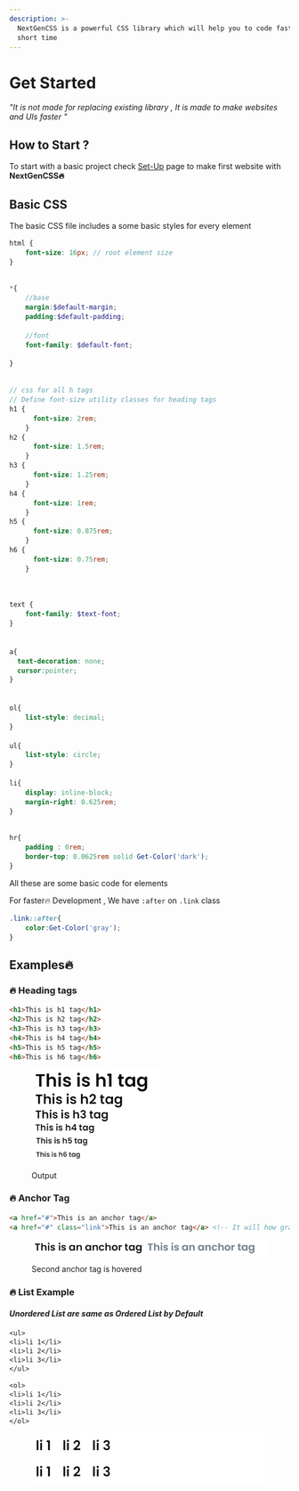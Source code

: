 ```yaml
---
description: >-
  NextGenCSS is a powerful CSS library which will help you to code faster  in
  short time
---
```


# Get Started

_"It is not made for replacing existing library , It is made to make websites and UIs faster "_

## How to Start ?

To start with a basic project check [Set-Up](../installation/set-up.md) page to make first website with **NextGenCSS🔥**



## Basic CSS&#x20;

The basic CSS file includes a some basic styles for every element

```scss
html {
    font-size: 16px; // root element size
}
```

```scss

*{
    //base
    margin:$default-margin;
    padding:$default-padding;

    //font
    font-family: $default-font;

}
```

```scss

// css for all h tags
// Define font-size utility classes for heading tags
h1 {
      font-size: 2rem; 
    }
h2 {
      font-size: 1.5rem; 
    }
h3 {
      font-size: 1.25rem; 
    }
h4 {
      font-size: 1rem; 
    }
h5 {
      font-size: 0.875rem; 
    }
h6 {
      font-size: 0.75rem;
    }
  
```

```scss

text {
    font-family: $text-font;
}


a{
  text-decoration: none;
  cursor:pointer;
}


ol{
	list-style: decimal;
}

ul{
	list-style: circle;
}

li{
	display: inline-block;
	margin-right: 0.625rem;
}
```

```scss

hr{
	padding : 0rem;
	border-top: 0.0625rem solid Get-Color('dark');	
}

```

All these are some basic code for elements

For faster🔥 Development , We have `:after`  on `.link` class&#x20;

```scss
.link::after{
	color:Get-Color('gray');
}
```





## Examples🔥

### 🔥 Heading tags

```html
<h1>This is h1 tag</h1>
<h2>This is h2 tag</h2>
<h3>This is h3 tag</h3>
<h4>This is h4 tag</h4>
<h5>This is h5 tag</h5>
<h6>This is h6 tag</h6>
```



<figure><img src="../.gitbook/assets/1.png" alt="output"><figcaption><p>Output</p></figcaption></figure>

### 🔥 Anchor Tag

```html
<a href="#">This is an anchor tag</a>
<a href="#" class="link">This is an anchor tag</a> <!-- It will how gray color oh hover --!>
```

<figure><img src="../.gitbook/assets/2.png" alt=""><figcaption><p>Second anchor tag is hovered</p></figcaption></figure>



### 🔥 List Example



#### _Unordered List are same as Ordered List by Default_

```
<ul>
<li>li 1</li>
<li>li 2</li>
<li>li 3</li>
</ul>
```

```
<ol>
<li>li 1</li>
<li>li 2</li>
<li>li 3</li>
</ol>
```

<figure><img src="../.gitbook/assets/3.png" alt=""><figcaption></figcaption></figure>
